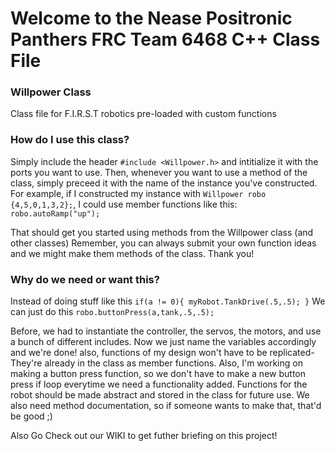 # Welcome to the Nease Positronic Panthers FRC Team 6468 C++ Class File
### Willpower Class

Class file for F.I.R.S.T robotics pre-loaded with custom functions

### How do I use this class?

  Simply include the header `#include <Willpower.h>` and intitialize it with the ports you want to use.
  Then, whenever you want to use a method of the class, simply preceed it with the name of the instance
  you've constructed. For example, if I constructed my instance with `Willpower robo {4,5,0,1,3,2};`, I could
  use member functions like this: `robo.autoRamp("up");` 
  
  That should get you started using methods from the Willpower class (and other classes) 
  Remember, you can always submit your own function ideas and we might make them methods of
  the class. Thank you!

### Why do we need or want this?
  Instead of doing stuff like this 
  `if(a != 0){
        myRobot.TankDrive(.5,.5);
     }`
   We can just do this
   `robo.buttonPress(a,tank,.5,.5);`
   
  Before, we had to instantiate the controller, the servos, the motors, and use a bunch of different includes. Now we just name the variables accordingly and we're done! also, functions of my design won't have to be replicated- They're already in the class as member functions. Also, I'm working on making a button press function, so we don't have to make a new button press if loop everytime we need a functionality added. Functions for the robot should be made abstract and stored in the class for future use. We also need method documentation, so if someone wants to make that, that'd be good ;)
  
  Also Go Check out our WIKI to get futher briefing on this project!
